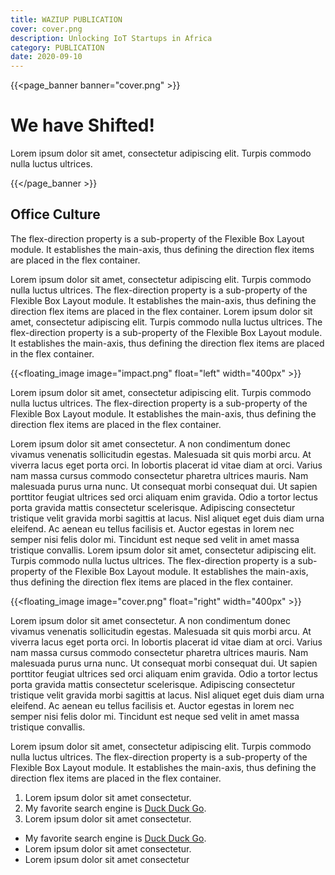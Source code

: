 ```yaml
---
title: WAZIUP PUBLICATION
cover: cover.png
description: Unlocking IoT Startups in Africa
category: PUBLICATION
date: 2020-09-10
---
```


{{<page_banner banner="cover.png" >}}

# We have Shifted!

Lorem ipsum dolor sit amet, consectetur adipiscing elit. Turpis commodo nulla luctus ultrices.

{{</page_banner >}}



## Office Culture
The flex-direction property is a sub-property of the Flexible Box Layout module. It establishes the main-axis, thus defining the direction flex items are placed in the flex container.




Lorem ipsum dolor sit amet, consectetur adipiscing elit. Turpis commodo nulla luctus ultrices. The flex-direction property is a sub-property of the Flexible Box Layout module. It establishes the main-axis, thus defining the direction flex items are placed in the flex container. Lorem ipsum dolor sit amet, consectetur adipiscing elit. Turpis commodo nulla luctus ultrices. The flex-direction property is a sub-property of the Flexible Box Layout module. It establishes the main-axis, thus defining the direction flex items are placed in the flex container.


{{<floating_image image="impact.png" float="left" width="400px" >}}


Lorem ipsum dolor sit amet, consectetur adipiscing elit. Turpis commodo nulla luctus ultrices. The flex-direction property is a sub-property of the Flexible Box Layout module. It establishes the main-axis, thus defining the direction flex items are placed in the flex container.

Lorem ipsum dolor sit amet consectetur. A non condimentum donec vivamus venenatis sollicitudin egestas. Malesuada sit quis morbi arcu. At viverra lacus eget porta orci. In lobortis placerat id vitae diam at orci. Varius nam massa cursus commodo consectetur pharetra ultrices mauris. Nam malesuada purus urna nunc. Ut consequat morbi consequat dui. Ut sapien porttitor feugiat ultrices sed orci aliquam enim gravida. Odio a tortor lectus porta gravida mattis consectetur scelerisque. Adipiscing consectetur tristique velit gravida morbi sagittis at lacus. Nisl aliquet eget duis diam urna eleifend. Ac aenean eu tellus facilisis et. Auctor egestas in lorem nec semper nisi felis dolor mi. Tincidunt est neque sed velit in amet massa tristique convallis. Lorem ipsum dolor sit amet, consectetur adipiscing elit. Turpis commodo nulla luctus ultrices. The flex-direction property is a sub-property of the Flexible Box Layout module. It establishes the main-axis, thus defining the direction flex items are placed in the flex container.


{{<floating_image image="cover.png" float="right" width="400px" >}}



Lorem ipsum dolor sit amet consectetur. A non condimentum donec vivamus venenatis sollicitudin egestas. Malesuada sit quis morbi arcu. At viverra lacus eget porta orci. In lobortis placerat id vitae diam at orci. Varius nam massa cursus commodo consectetur pharetra ultrices mauris. Nam malesuada purus urna nunc. Ut consequat morbi consequat dui. Ut sapien porttitor feugiat ultrices sed orci aliquam enim gravida. Odio a tortor lectus porta gravida mattis consectetur scelerisque. Adipiscing consectetur tristique velit gravida morbi sagittis at lacus. Nisl aliquet eget duis diam urna eleifend. Ac aenean eu tellus facilisis et. Auctor egestas in lorem nec semper nisi felis dolor mi. Tincidunt est neque sed velit in amet massa tristique convallis.

Lorem ipsum dolor sit amet, consectetur adipiscing elit. Turpis commodo nulla luctus ultrices. The flex-direction property is a sub-property of the Flexible Box Layout module. It establishes the main-axis, thus defining the direction flex items are placed in the flex container.



1. Lorem ipsum dolor sit amet consectetur.
2. My favorite search engine is [Duck Duck Go](https://duckduckgo.com).
3. Lorem ipsum dolor sit amet consectetur.

- My favorite search engine is [Duck Duck Go](https://duckduckgo.com).
- Lorem ipsum dolor sit amet consectetur.
- Lorem ipsum dolor sit amet consectetur
